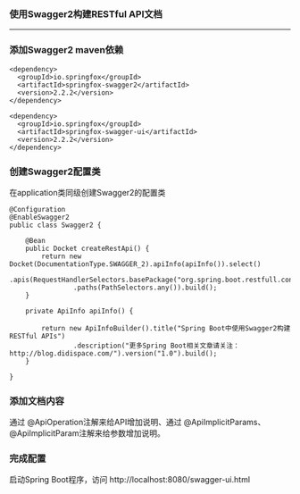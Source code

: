### 使用Swagger2构建RESTful API文档 ###
---

### 添加Swagger2 maven依赖

```
<dependency>
  <groupId>io.springfox</groupId>
  <artifactId>springfox-swagger2</artifactId>
  <version>2.2.2</version>
</dependency>

<dependency>
  <groupId>io.springfox</groupId>
  <artifactId>springfox-swagger-ui</artifactId>
  <version>2.2.2</version>
</dependency>
```

### 创建Swagger2配置类

在application类同级创建Swagger2的配置类

```
@Configuration
@EnableSwagger2
public class Swagger2 {

	@Bean
	public Docket createRestApi() {
		return new Docket(DocumentationType.SWAGGER_2).apiInfo(apiInfo()).select()
				.apis(RequestHandlerSelectors.basePackage("org.spring.boot.restfull.controller"))
				.paths(PathSelectors.any()).build();
	}

	private ApiInfo apiInfo() {

		return new ApiInfoBuilder().title("Spring Boot中使用Swagger2构建RESTful APIs")
				.description("更多Spring Boot相关文章请关注：http://blog.didispace.com/").version("1.0").build();
	}

}
```

### 添加文档内容

通过 @ApiOperation注解来给API增加说明、通过 @ApiImplicitParams、 @ApiImplicitParam注解来给参数增加说明。

### 完成配置

启动Spring Boot程序，访问 http://localhost:8080/swagger-ui.html
